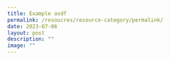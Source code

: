 ```yaml
---
title: Example asdf
permalink: /resoucres/resource-category/permalink/
date: 2023-07-06
layout: post
description: ""
image: ""
---
```

